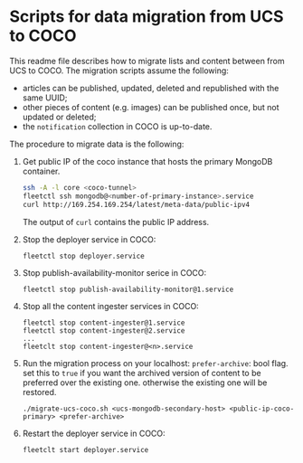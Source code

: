 # Scripts for data migration from UCS to COCO

This readme file describes how to migrate lists and content between from UCS to COCO.
The migration scripts assume the following:

* articles can be published, updated, deleted and republished with the same UUID;
* other pieces of content (e.g. images) can be published once, but not updated or deleted;
* the `notification` collection in COCO is up-to-date.
 
The procedure to migrate data is the following:      
 
1.  Get public IP of the coco instance that hosts the primary MongoDB container. 

	```bash
    ssh -A -l core <coco-tunnel>
    fleetctl ssh mongodb@<number-of-primary-instance>.service
    curl http://169.254.169.254/latest/meta-data/public-ipv4
    ```
    
    The output of `curl` contains the public IP address.
    
2.  Stop the deployer service in COCO:
    
    ```
    fleetctl stop deployer.service
    ```
3.  Stop publish-availability-monitor serice in COCO:

    ```
    fleetctl stop publish-availability-monitor@1.service
    ```

4.  Stop all the content ingester services in COCO:
    
    ```
    fleetctl stop content-ingester@1.service
    fleetctl stop content-ingester@2.service
    ...
    fleetclt stop content-ingester@<n>.service
    ```
   
5.  Run the migration process on your localhost:
    `prefer-archive`: bool flag. set this to `true` if you want the archived version of content to be preferred over the existing one. otherwise the existing one will be restored.
    
    ```
    ./migrate-ucs-coco.sh <ucs-mongodb-secondary-host> <public-ip-coco-primary> <prefer-archive>
    ```

6.  Restart the deployer service in COCO:
    
    ```
    fleetclt start deployer.service
    ```
